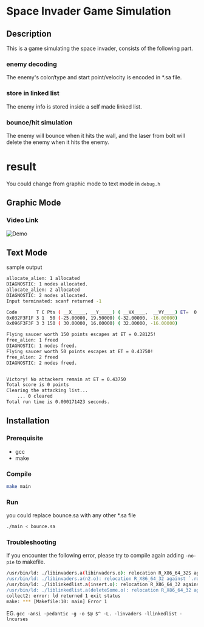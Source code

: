 # Space Invader Game Simulation

## Description
This is a game simulating the space invader, consists of the following part.
### enemy decoding
The enemy's color/type and start point/velocity is encoded in *.sa file.
### store in linked list
The enemy info is stored inside a self made linked list.
### bounce/hit simulation
The enemy will bounce when it hits the wall, and the laser from bolt will delete the enemy when it hits the enemy.

# result
You could change from graphic mode to text mode in `debug.h`

## Graphic Mode
### Video Link
![Demo](https://youtu.be/ioLIfdPtMwk)

## Text Mode
sample output
```bash
allocate_alien: 1 allocated
DIAGNOSTIC: 1 nodes allocated.
allocate_alien: 2 allocated
DIAGNOSTIC: 2 nodes allocated.
Input terminated: scanf returned -1

Code       T C Pts ( __X_____, __Y_____) ( __VX____,  __VY____) ET=  0.00000
0x032F3F1F 3 1  50 (-25.00000, 19.50000) (-32.00000, -16.00000)
0x096F3F3F 3 3 150 ( 30.00000, 16.00000) ( 32.00000, -16.00000)

Flying saucer worth 150 points escapes at ET = 0.28125!
free_alien: 1 freed
DIAGNOSTIC: 1 nodes freed.
Flying saucer worth 50 points escapes at ET = 0.43750!
free_alien: 2 freed
DIAGNOSTIC: 2 nodes freed.


Victory! No attackers remain at ET = 0.43750
Total score is 0 points
Clearing the attacking list... 
    ... 0 cleared
Total run time is 0.000171423 seconds.
```



## Installation
### Prerequisite
* gcc
* make
### Compile
```bash
make main
```
### Run
you could replace bounce.sa with any other *.sa file
```bash
./main < bounce.sa
```
### Troubleshooting
If you encounter the following error, please try to compile again adding `-no-pie` to makefile.
```bash
/usr/bin/ld: ./libinvaders.a(libinvaders.o): relocation R_X86_64_32S against `.bss' can not be used when making a PIE object; recompile with -fPIE
/usr/bin/ld: ./libinvaders.a(n2.o): relocation R_X86_64_32 against `.rodata' can not be used when making a PIE object; recompile with -fPIE
/usr/bin/ld: ./liblinkedlist.a(insert.o): relocation R_X86_64_32 against `.rodata' can not be used when making a PIE object; recompile with -fPIE
/usr/bin/ld: ./liblinkedlist.a(deleteSome.o): relocation R_X86_64_32 against `.rodata' can not be used when making a PIE object; recompile with -fPIE
collect2: error: ld returned 1 exit status
make: *** [Makefile:10: main] Error 1
```
EG.
`gcc -ansi -pedantic -g -o $@ $^ -L. -linvaders -llinkedlist -lncurses
`
